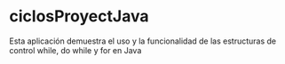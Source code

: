 # ciclosProyectJava
Esta aplicación demuestra el uso y la funcionalidad de las estructuras de control while, do while y for en Java
